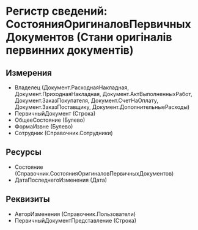 ﻿# Регистр сведений: СостоянияОригиналовПервичныхДокументов (Стани оригіналів первинних документів)

## Измерения

- Владелец (Документ.РасходнаяНакладная, Документ.ПриходнаяНакладная, Документ.АктВыполненныхРабот, Документ.ЗаказПокупателя, Документ.СчетНаОплату, Документ.ЗаказПоставщику, Документ.ДополнительныеРасходы)
- ПервичныйДокумент (Строка)
- ОбщееСостояние (Булево)
- ФормаИзвне (Булево)
- Сотрудник (Справочник.Сотрудники)

## Ресурсы

- Состояние (Справочник.СостоянияОригиналовПервичныхДокументов)
- ДатаПоследнегоИзменения (Дата)

## Реквизиты

- АвторИзменения (Справочник.Пользователи)
- ПервичныйДокументПредставление (Строка)


